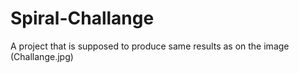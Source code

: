 # Spiral-Challange
A project that is supposed to produce same results as on the image (Challange.jpg)
